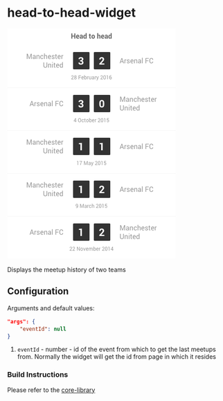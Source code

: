 # head-to-head-widget

![](./screenshot.png)

Displays the meetup history of two teams

## Configuration

Arguments and default values:
```json
"args": {
    "eventId": null
}
```

1. `eventId` - number - id of the event from which to get the last meetups from. Normally the widget will get the id from page in which it resides 


### Build Instructions

Please refer to the [core-library](https://github.com/kambi-sportsbook-widgets/widget-core-library)
